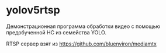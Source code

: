 # yolov5rtsp

Демонстрационная программа обработки видео с помощью предобученной НС из семейства YOLO.

RTSP сервер взят из https://github.com/bluenviron/mediamtx
